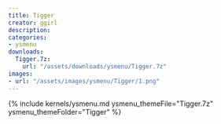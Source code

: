 ```yaml
---
title: Tigger
creator: ggirl
description: 
categories:
- ysmenu
downloads:
  Tigger.7z:
    url: "/assets/downloads/ysmenu/Tigger.7z"
images:
- url: "/assets/images/ysmenu/Tigger/1.png"
---
```


{% include kernels/ysmenu.md ysmenu_themeFile="Tigger.7z" ysmenu_themeFolder="Tigger" %}
